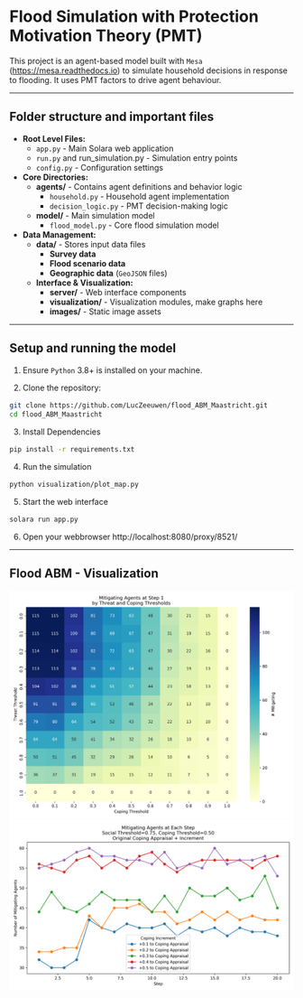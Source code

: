 # Flood Simulation with Protection Motivation Theory (PMT)

This project is an agent-based model built with `Mesa` (https://mesa.readthedocs.io) to simulate household decisions in response to flooding. It uses PMT factors to drive agent behaviour.

---

## Folder structure and important files

- **Root Level Files:**
    - `app.py` - Main Solara web application
    - `run.py` and run_simulation.py - Simulation entry points
    - `config.py` - Configuration settings
- **Core Directories:**
    - **agents/** - Contains agent definitions and behavior logic
        - `household.py` - Household agent implementation
        - `decision_logic.py` - PMT decision-making logic
    - **model/** - Main simulation model
        - `flood_model.py` - Core flood simulation model
- **Data Management:**
    - **data/** - Stores input data files
        - **Survey data**
        - **Flood scenario data**
        - **Geographic data** (`GeoJSON` files)
    - **Interface & Visualization:**
        - **server/** - Web interface components
        - **visualization/** - Visualization modules, make graphs here
        - **images/** - Static image assets

---

## Setup and running the model

1. Ensure `Python` 3.8+ is installed on your machine.

2. Clone the repository:
```bash
git clone https://github.com/LucZeeuwen/flood_ABM_Maastricht.git
cd flood_ABM_Maastricht
```
3. Install Dependencies
```bash
pip install -r requirements.txt
```
4. Run the simulation
```bash
python visualization/plot_map.py
```
5. Start the web interface
```bash
solara run app.py
```
6. Open your webbrowser
http://localhost:8080/proxy/8521/

---

## Flood ABM - Visualization

![img1](./output/mitigation_heatmap.PNG)
![img2](./output/mitigation_steps_lineplot_coping_appraisal_increments.PNG)
